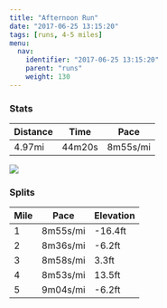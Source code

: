 ```yaml
---
title: "Afternoon Run"
date: "2017-06-25 13:15:20"
tags: [runs, 4-5 miles]
menu:
  nav:
    identifier: "2017-06-25 13:15:20"
    parent: "runs"
    weight: 130
---
```


### Stats

| Distance | Time | Pace |
|----------|------|------|
|4.97mi|44m20s|8m55s/mi|

<img src='https://maps.googleapis.com/maps/api/staticmap?maptype=roadmap&path=enc:swjeI~fvLcIoAi@~OwA`B?jTqAnFpBpAmA~B|FnXlJ`SGhGdDnJdE|FfFzAvQrb@pGbe@\`h@Y_e@{Ikj@aE}O{IwNqGwByDqFmC{Ji@kL_H{FgGeY]eGjAmAqAu@VaS^kHbBcD`@iO`EJhGnHd@tLnBz@NfFnAoA@}G|AgBnDSxAjBMnB&key=AIzaSyC1MId7bFpkLXNAaYhBSTb8jLyiSqzbDtM&size=800x800&markers=color:yellow|label:S|53.4721,-2.24896&markers=color:green|label:F|53.46855999999999,-2.252220000000001'>

### Splits

| Mile | Pace | Elevation |
|------|------|-----------|
|1|8m55s/mi|-16.4ft|
|2|8m36s/mi|-6.2ft|
|3|8m58s/mi|3.3ft|
|4|8m53s/mi|13.5ft|
|5|9m04s/mi|-6.2ft|
